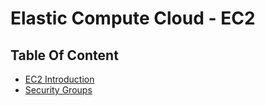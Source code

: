 # Elastic Compute Cloud - EC2

## Table Of Content

- [EC2 Introduction](./EC2_INTRO.md)
- [Security Groups](./SECURITY_GROUPS.md)
